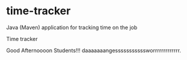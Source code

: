 # time-tracker
Java (Maven) application for tracking time on the job

Time tracker

Good Afternoooon Students!!!
daaaaaaangesssssssssssworrrrrrrrrrrrr.
